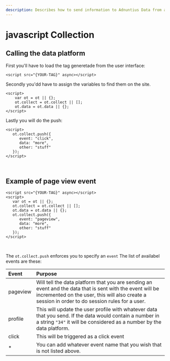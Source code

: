 ```yaml
---
description: Describes how to send information to Adnuntius Data from a user's browser
---
```


# javascript Collection

## Calling the data platform <a id="calling-the-cdp"></a>

First you'll have to load the tag generetade from the user interface:

```text
<script src="{YOUR-TAG}" async></script>
```

Secondly you'dd have to assign the variables to find them on the site.

```markup
<script>
    var ot = ot || {};
    ot.collect = ot.collect || [];
    ot.data = ot.data || {};
</script>
```

Lastly you will do the push:

```markup
<script>
   ot.collect.push({
      event: "click",
      data: "more",
      other: "stuff"
   });
</script>
```

‌

## Example of page view event  <a id="example-of-page-view-event"></a>

```markup
<script src="{YOUR-TAG}" async></script>
​<script>
   var ot = ot || {};
   ot.collect = ot.collect || [];
   ot.data = ot.data || {};
   ot.collect.push({
      event: "pageview",
      data: "more", 
      other: "stuff"
   });
</script>​
```

‌

The `ot.collect.push` enforces you to specify an `event` The list of availabel events are these:

| Event | Purpose |
| :--- | :--- |
| pageview | Will tell the data platform that you are sending an event and the data that is sent with the event will be incremented on the user, this will also create a session in order to do session rules for a user. |
| profile | This will update the user profile with whatever data that you send. If the data would contain a number in a string `"34"` it will be considered as a number by the data platform. |
| click | This will be triggered as a click event |
| \* | You can add whatever event name that you wish that is not listed above. |


